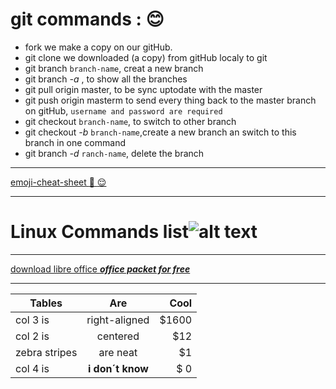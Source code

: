 # **git commands :** :blush:
+ fork we make a copy on our gitHub.
+ git clone we downloaded (a copy) from gitHub localy to git
+ git branch `branch-name`, creat a new branch
+ git branch *-a* , to show all the branches
+ git pull origin master, to be sync uptodate with the master
+ git push origin masterm to send every thing back to the master branch on gitHub, `username and password are required`
+ git checkout `branch-name`, to switch to other branch
+ git checkout *-b* `branch-name`,create a new branch an switch to this branch in one command
+ git branch *-d* `ranch-name`, delete the branch
***
 [emoji-cheat-sheet :grimacing: :relieved:](https://github.com/ikatyang/emoji-cheat-sheet/blob/master/README.md)
***
# Linux Commands list![alt text](https://media.cheatography.com/storage/thumb/davechild_linux-command-line.750.jpg?last=1463102294)
***
[download libre office  **_office packet for free_**](https://www.libreoffice.org/download/download/) 
***

| Tables        | Are           | Cool  |
| ------------- |:-------------:| -----:|
| col 3 is      | right-aligned | $1600 |
| col 2 is      | centered      |   $12 |
| zebra stripes | are neat      |    $1 |
| col 4 is    | **i don´t know**  | $ 0    |
